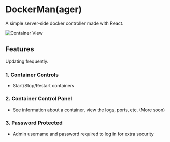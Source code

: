# DockerMan(ager)

A simple server-side docker controller made with React. 

![Container View](https://i.imgur.com/SSSvSlA.png)

## Features

Updating frequently.

### 1. Container Controls

- Start/Stop/Restart containers

### 2. Container Control Panel

- See information about a container, view the logs, ports, etc. (More soon)

### 3. Password Protected

- Admin username and password required to log in for extra security
